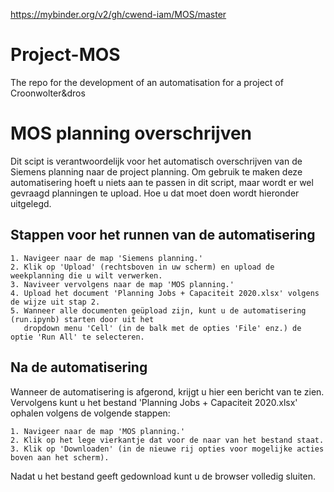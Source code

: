 https://mybinder.org/v2/gh/cwend-iam/MOS/master

# Project-MOS
 The repo for the development of an automatisation for a project of Croonwolter&dros
 
# MOS planning overschrijven
Dit scipt is verantwoordelijk voor het automatisch overschrijven van de Siemens planning naar de project planning. Om gebruik te maken deze automatisering hoeft u niets aan te passen in dit script, maar wordt er wel gevraagd planningen te upload. Hoe u dat moet doen wordt hieronder uitgelegd. 

## Stappen voor het runnen van de automatisering
    1. Navigeer naar de map 'Siemens planning.'
    2. Klik op 'Upload' (rechtsboven in uw scherm) en upload de weekplanning die u wilt verwerken.
    3. Naviveer vervolgens naar de map 'MOS planning.'
    4. Upload het document 'Planning Jobs + Capaciteit 2020.xlsx' volgens de wijze uit stap 2.
    5. Wanneer alle documenten geüpload zijn, kunt u de automatisering (run.ipynb) starten door uit het 
       dropdown menu 'Cell' (in de balk met de opties 'File' enz.) de optie 'Run All' te selecteren. 

## Na de automatisering
Wanneer de automatisering is afgerond, krijgt u hier een bericht van te zien. Vervolgens kunt u het bestand 'Planning Jobs + Capaciteit 2020.xlsx' ophalen volgens de volgende stappen:

    1. Navigeer naar de map 'MOS planning.'
    2. Klik op het lege vierkantje dat voor de naar van het bestand staat.
    3. Klik op 'Downloaden' (in de nieuwe rij opties voor mogelijke acties boven aan het scherm).

Nadat u het bestand geeft gedownload kunt u de browser volledig sluiten.

